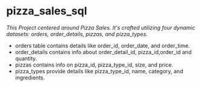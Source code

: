 # pizza_sales_sql

 _This Project centered around Pizza Sales. It's crafted utilizing four dynamic datasets: orders, order_details, pizzas, and pizza_types._
* orders table contains details like order_id, order_date, and order_time.
* order_details contains info about order_detail_id, pizza_id,order_id  and quantity.
* pizzas contains info on pizza_id, pizza_type_id, size, and price.
* pizza_types provide details like pizza_type_id, name, category, and ingredients.
